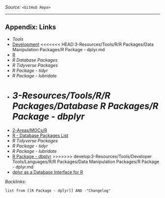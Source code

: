 *Source: `<GitHub Repo>`*

---

## Appendix: Links

* *Tools*
* [Development](../../../../../../../2-Areas/MOCs/Development.md)
  \<\<\<\<\<\<\< HEAD:3-Resources/Tools/R/R Packages/Data Manipulation Packages/R Package - dplyr.md
* [R](../../../../../../../2-Areas/MOCs/R.md)
* *R Database Packages*
* *R Tidyverse Packages*
* *R Package - tidyr*
* *R Package - lubridate*
* *3-Resources/Tools/R/R Packages/Database R Packages/R Package - dbplyr*
  =======
* [2-Areas/MOCs/R](../../../../../../../2-Areas/MOCs/R.md)
* [R - Database Packages List](../../../../../../../2-Areas/Lists/R%20-%20Database%20Packages%20List.md)
* *R Tidyverse Packages*
* *R Package - tidyr*
* *R Package - lubridate*
* [R Package - dbplyr](../Database%20R%20Packages/R%20Package%20-%20dbplyr.md)
  \>>>>>>> develop:3-Resources/Tools/Developer Tools/Languages/R/R Packages/Data Manipulation Packages/R Package - dplyr.md
* [dplyr as a Database Interface for R](../../../../../../../0-Slipbox/dplyr%20as%20a%20Database%20Interface%20for%20R.md)

*Backlinks:*

````dataview
list from [[R Package - dplyr]] AND -"Changelog"
````
